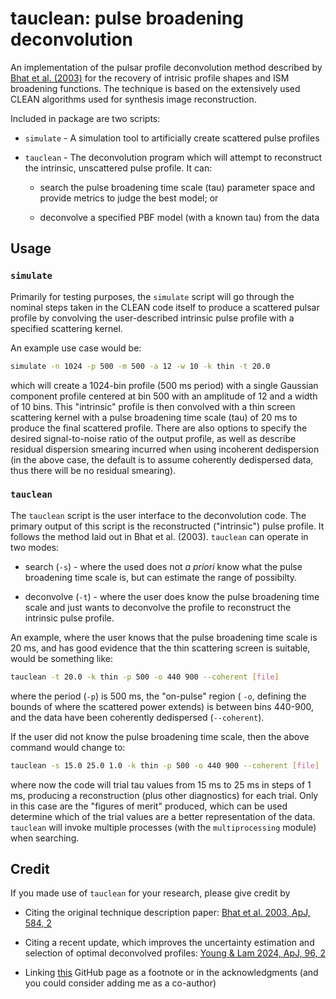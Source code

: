 # tauclean: pulse broadening deconvolution

An implementation of the pulsar profile deconvolution method described by
[Bhat et al. (2003)](https://ui.adsabs.harvard.edu/abs/2003ApJ...584..782B/abstract "Original description paper")
for the recovery of intrisic profile shapes and ISM broadening functions.
The technique is based on the extensively used CLEAN algorithms used for synthesis image reconstruction.

Included in package are two scripts:

- `simulate` - A simulation tool to artificially create scattered pulse profiles

- `tauclean` - The deconvolution program which will attempt to reconstruct the intrinsic, unscattered pulse profile.
    It can:

  - search the pulse broadening time scale (tau) parameter space and provide metrics to judge the best model; or

  - deconvolve a specified PBF model (with a known tau) from the data

## Usage

### `simulate`

Primarily for testing purposes, the `simulate` script will go through the nominal steps taken in the CLEAN code itself
to produce a scattered pulsar profile by convolving the user-described intrinsic pulse profile with a specified
scattering kernel.

An example use case would be:

```bash
simulate -n 1024 -p 500 -m 500 -a 12 -w 10 -k thin -t 20.0
```

which will create a 1024-bin profile (500 ms period) with a single Gaussian component profile centered at bin 500 with
an amplitude of 12 and a width of 10 bins. This "intrinsic" profile is then convolved with a thin screen scattering
kernel with a pulse broadening time scale (tau) of 20 ms to produce the final scattered profile. There are also options
to specify the desired signal-to-noise ratio of the output profile, as well as describe residual dispersion smearing
incurred when using incoherent dedispersion (in the above case, the default is to assume coherently dedispersed data,
thus there will be no residual smearing).

### `tauclean`

The `tauclean` script is the user interface to the deconvolution code. The primary output of this script is the
reconstructed ("intrinsic") pulse profile. It follows the method laid out in Bhat et al. (2003). `tauclean` can operate
in two modes:

- search (`-s`) - where the used does not _a priori_ know what the pulse broadening time scale is, but can estimate
    the range of possibilty.

- deconvolve (`-t`) - where the user does know the pulse broadening time scale and just wants to deconvolve the
    profile to reconstruct the intrinsic pulse profile.

An example, where the user knows that the pulse broadening time scale is 20 ms, and has good evidence that the thin
scattering screen is suitable, would be something like:

```bash
tauclean -t 20.0 -k thin -p 500 -o 440 900 --coherent [file]
```

where the period (`-p`) is 500 ms, the "on-pulse" region ( `-o`, defining the bounds of where the scattered power
extends) is between bins 440-900, and the data have been coherently dedispersed (`--coherent`).

If the user did not know the pulse broadening time scale, then the above command would change to:

```bash
tauclean -s 15.0 25.0 1.0 -k thin -p 500 -o 440 900 --coherent [file]
```

where now the code will trial tau values from 15 ms to 25 ms in steps of 1 ms, producing a reconstruction
(plus other diagnostics) for each trial. Only in this case are the "figures of merit" produced, which can be used
determine which of the trial values are a better representation of the data. `tauclean` will invoke multiple processes
(with the `multiprocessing` module) when searching.

## Credit

If you made use of `tauclean` for your research, please give credit by

- Citing the original technique description paper: [Bhat et al. 2003, ApJ, 584, 2](https://ui.adsabs.harvard.edu/abs/2003ApJ...584..782B/abstract "Original description paper")

- Citing a recent update, which improves the uncertainty estimation and selection of optimal deconvolved profiles: [Young & Lam 2024, ApJ, 96, 2
](https://ui.adsabs.harvard.edu/abs/2024ApJ...962..131Y/abstract "Python/notebook implementation and update paper")

- Linking [this](https://github.com/bwmeyers/tauclean) GitHub page as a footnote or in the acknowledgments (and
    you could consider adding me as a co-author)
